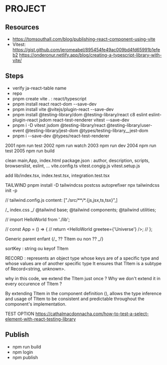 # PROJECT

## Resources

- https://tomsouthall.com/blog/publishing-react-component-using-vite
- Vitest: https://gist.github.com/jeromeabel/895454fe49ac009bd4fd65991b1efeb2
  https://onderonur.netlify.app/blog/creating-a-typescript-library-with-vite/

## Steps

- verify ja-react-table name
- repo
- pnpm create vite . : react/typescript
- pnpm install react react-dom --save-dev
- pnpm install vite @vitejs/plugin-react --save-dev
- pnpm install @testing-library/dom @testing-library/react c8 eslint eslint-plugin-react jsdom react-test-renderer vitest --save-dev
- pnpm i -D vitest jsdom @testing-library/react @testing-library/user-event @testing-library/jest-dom @types/testing-library\_\_jest-dom
- pnpm i --save-dev @types/react-test-renderer

2001 npm run test
2002 npm run watch
2003 npm run dev
2004 npm run test
2005 npm run build

clean main,App, index.html
package.json : author, description, scripts, browserslist, eslint, ...
vite.config.ts
vitest.congig.js
vitest.setup.js

add lib/index.tsx, index.test.tsx, integration.test.tsx

TAILWIND
pnpm install -D tailwindcss postcss autoprefixer
npx tailwindcss init -p

// tailwind.config.js
content: ["./src/**/*.{js,jsx,ts,tsx}",]

/_ index.css _/
@tailwind base;
@tailwind components;
@tailwind utilities;

// import HelloWorld from './lib';

// const App = () => {
// return <HelloWorld greetee={'Universe'} />;
// };

Generic parent enfant {/_ ?? TItem ou non ?? _/}
<TableHead headers={headers} onSort={handleSort} />

sortKey : string ou keyof TItem

RECORD : represents an object type whose keys are of a specific type and whose values are of another specific type
It ensures that TItem is a subtype of Record<string, unknown>.

why in this code, we extend the TItem just once ? Why we don't extend it in every occurence of TItem ?

By extending TItem in the component definition (<TItem extends ItemRecord>),
allows the type inference and usage of TItem to be consistent and predictable throughout the component's implementation.

TEST OPTION
https://cathalmacdonnacha.com/how-to-test-a-select-element-with-react-testing-library

## Publish

- npm run build
- npm login
- npm publish
